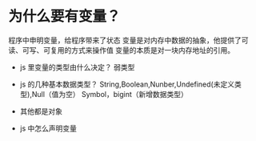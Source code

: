# 为什么要有变量？


程序中申明变量，给程序带来了状态
变量是对内存中数据的抽象，他提供了可读、可写、可复用的方式来操作值
变量的本质是对一块内存地址的引用。


- js 里变量的类型由什么决定？
   弱类型


- js 的几种基本数据类型？
     String,Boolean,Nunber,Undefined(未定义类型),Null（值为空）
     Symbol，bigint（新增数据类型）

- 其他都是对象

- js 中怎么声明变量